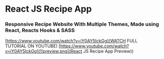 # React JS Recipe App
### Responsive Recipe Website With Multiple Themes, Made using React, Reacts Hooks & SASS

[https://www.youtube.com/watch?v=iY0AY5IckGg](WATCH FULL TUTORIAL ON YOUTUBE)
[https://www.youtube.com/watch?v=iY0AY5IckGg](![preview.png](React JS Recipe App Preview))
